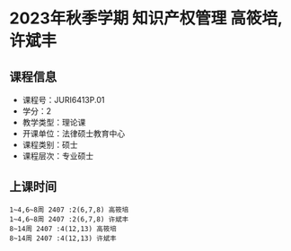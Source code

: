 # 2023年秋季学期 知识产权管理 高筱培, 许斌丰






## 课程信息

- 课程号：JURI6413P.01
- 学分：2
- 教学类型：理论课
- 开课单位：法律硕士教育中心
- 课程类别：硕士
- 课程层次：专业硕士

## 上课时间

```
1~4,6~8周 2407 :2(6,7,8) 高筱培
1~4,6~8周 2407 :2(6,7,8) 许斌丰
8~14周 2407 :4(12,13) 高筱培
8~14周 2407 :4(12,13) 许斌丰
```


